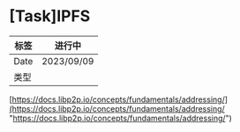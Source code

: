 # \[Task]IPFS

| 标签   | 进行中        |
| ---- | ---------- |
| Date | 2023/09/09 |
| 类型   |            |

[https://docs.libp2p.io/concepts/fundamentals/addressing/](https://docs.libp2p.io/concepts/fundamentals/addressing/ "https://docs.libp2p.io/concepts/fundamentals/addressing/")

